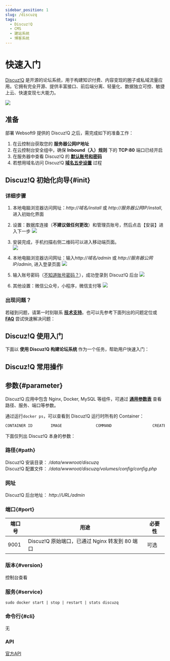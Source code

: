 ```yaml
---
sidebar_position: 1
slug: /discuzq
tags:
  - Discuz!Q
  - CMS
  - 建站系统
  - 博客系统
---
```


# 快速入门

[Discuz!Q](https://discuz.com/) 是开源的论坛系统，用于构建知识付费、内容变现的圈子或私域流量应用。它拥有完全开源、提供丰富接口、前后端分离、轻量化、数据独立可控、敏捷上云、快速变现七大能力。

![](https://libs.websoft9.com/Websoft9/DocsPicture/zh/discuzq/discuzq-guim-websoft9.webp)

## 准备

部署 Websoft9 提供的 Discuz!Q 之后，需完成如下的准备工作：

1. 在云控制台获取您的 **服务器公网IP地址** 
2. 在云控制台安全组中，确保 **Inbound（入）规则** 下的 **TCP:80** 端口已经开启
3. 在服务器中查看 Discuz!Q 的 **[默认账号和密码](./setup/credentials)**  
4. 若想用域名访问  Discuz!Q **[域名五步设置](./administrator/domain_step)** 过程


## Discuz!Q  初始化向导{#init}

### 详细步骤

1. 本地电脑浏览器访问网址：*http://域名/install* 或 *http://服务器公网IP/install*, 进入初始化界面

2. 设置：数据库连接（**不建议做任何更改**）和管理员账号，然后点击【安装】进入下一步
  ![](https://libs.websoft9.com/Websoft9/DocsPicture/zh/discuz/discuzq-setting-websoft9.png)

3. 安装完成，手机扫描右侧二维码可以进入移动端页面。  
   ![](https://libs.websoft9.com/Websoft9/DocsPicture/zh/discuz/discuzq-installok-websoft9.png)

4. 本地电脑浏览器访问网址：输入*http://域名/admin* 或 *http://服务器公网IP/admin*, 进入登录页面
   ![](https://libs.websoft9.com/Websoft9/DocsPicture/zh/discuz/discuzq-admin-websoft9.png)

5. 输入账号密码（[不知道账号密码？](./setup/credentials)），成功登录到 Discuz!Q 后台 
   ![](https://libs.websoft9.com/Websoft9/DocsPicture/zh/discuz/discuzq-index-websoft9.png)
    
6. 其他设置：微信公众号，小程序，微信支付等
   ![](https://libs.websoft9.com/Websoft9/DocsPicture/zh/discuz/discuzq-waychat-websoft9.png)


### 出现问题？

若碰到问题，请第一时刻联系 **[技术支持](./helpdesk)**。也可以先参考下面列出的问题定位或  **[FAQ](./faq#setup)** 尝试快速解决问题：


## Discuz!Q 使用入门

下面以 **使用 Discuz!Q 构建论坛系统** 作为一个任务，帮助用户快速入门：


## Discuz!Q 常用操作


## 参数{#parameter}

Discuz!Q 应用中包含 Nginx, Docker, MySQL 等组件，可通过 **[通用参数表](./setup/parameter)** 查看路径、服务、端口等参数。

通过运行`docker ps`，可以查看到 Discuz!Q 运行时所有的 Container：

```bash
CONTAINER ID        IMAGE               COMMAND                  CREATED             STATUS              PORTS                                NAMES
```


下面仅列出 Discuz!Q 本身的参数：

### 路径{#path}

Discuz!Q 安装目录： */data/wwwroot/discuzq*  
Discuz!Q 配置文件： */data/wwwroot/discuzq/volumes/config/config.php*  

### 网址

Discuz!Q 后台地址： *http://URL/admin*  

### 端口{#port}

| 端口号 | 用途                                          | 必要性 |
| ------ | --------------------------------------------- | ------ |
| 9001   | Discuz!Q 原始端口，已通过 Nginx 转发到 80 端口 | 可选   |


### 版本{#version}

控制台查看

### 服务{#service}

```shell
sudo docker start | stop | restart | stats discuzq
```

### 命令行{#cli}

无

### API

[官方API](https://discuz.com/api-docs/v1/)